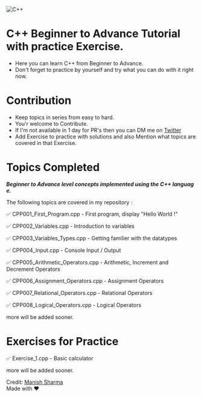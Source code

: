  ![C++](https://upload.wikimedia.org/wikipedia/commons/thumb/1/18/ISO_C%2B%2B_Logo.svg/213px-ISO_C%2B%2B_Logo.svg.png) 
<br/>
# C++ Beginner to Advance Tutorial with practice Exercise.
- Here you can learn C++ from Beginner to Advance.
- Don't forget to practice by yourself and try what you can do with it right now.

# Contribution
- Keep topics in series from easy to hard.
- You'r welcome to Contribute.
- If I'm not available in 1 day for PR's then you can DM me on [Twitter](https://twitter.com/ManishBadgotra)
- Add Exercise to practice with solutions and also Mention what topics are covered in that Exercise.

# Topics Completed
  
 ***Beginner to Advance level concepts implemented using the C++ language.*** 
  
 The following topics are covered in my repository :  
  
 :white_check_mark: CPP001_First_Program.cpp - First program, display "Hello World !" 
  
 :white_check_mark: CPP002_Variables.cpp - Introduction to variables 
  
 :white_check_mark: CPP003_Variables_Types.cpp - Getting familier with the datatypes  
  
 :white_check_mark: CPP004_Input.cpp - Console Input / Output 
  
 :white_check_mark: CPP005_Arithmetic_Operators.cpp - Arithmetic, Increment and Decrement Operators 
 
 :white_check_mark: CPP006_Assignment_Operators.cpp - Assignment Operators 
  
 :white_check_mark: CPP007_Relational_Operators.cpp - Relational Operators  
  
 :white_check_mark: CPP008_Logical_Operators.cpp - Logical Operators  

 more will be added sooner.

# Exercises for Practice

 :white_check_mark: Exercise_1.cpp - Basic calculator

 more will be added sooner.

Credit: [Manish Sharma](https://twitter.com/ManishBadgotra)
<br/>
Made with :heart:
